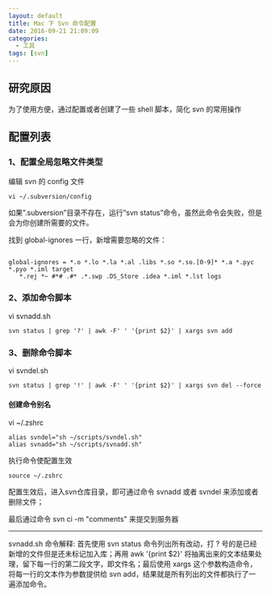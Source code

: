 ```yaml
---
layout: default
title: Mac 下 Svn 命令配置
date: 2016-09-21 21:09:09
categories:
  - 工具
tags: [svn]
---
```


## 研究原因

为了使用方便，通过配置或者创建了一些 shell 脚本，简化 svn 的常用操作

## 配置列表

### 1、配置全局忽略文件类型

编辑 svn 的 config 文件
```
vi ~/.subversion/config
```
如果”.subversion”目录不存在，运行”svn status”命令，虽然此命令会失败，但是会为你创建所需要的文件。

找到 global-ignores 一行，新增需要忽略的文件：

<pre><code>
global-ignores = *.o *.lo *.la *.al .libs *.so *.so.[0-9]* *.a *.pyc *.pyo *.iml target
   *.rej *~ #*# .#* .*.swp .DS_Store .idea *.iml *.lst logs
</code></pre>

### 2、添加命令脚本

vi svnadd.sh

```shell
svn status | grep '?' | awk -F' ' '{print $2}' | xargs svn add
```

### 3、删除命令脚本

vi svndel.sh

```shell
svn status | grep '!' | awk -F' ' '{print $2}' | xargs svn del --force
```

#### 创建命令别名

vi ~/.zshrc

```shell
alias svndel="sh ~/scripts/svndel.sh"
alias svnadd="sh ~/scripts/svnadd.sh"
```

执行命令使配置生效

```
source ~/.zshrc
```

配置生效后，进入svn仓库目录，即可通过命令 svnadd 或者 svndel 来添加或者删除文件；

最后通过命令 svn ci -m "comments" 来提交到服务器

*****

svnadd.sh 命令解释: 首先使用 svn status 命令列出所有改动，打 ? 号的是已经新增的文件但是还未标记加入库；再用 awk '{print $2}' 将抽离出来的文本结果处理，留下每一行的第二段文字，即文件名；最后使用 xargs 这个参数构造命令，将每一行的文本作为参数提供给 svn add，结果就是所有列出的文件都执行了一遍添加命令。
